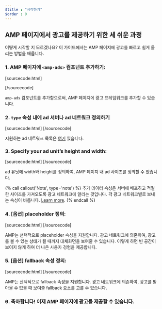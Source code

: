 ```yaml
---
$title : "시작하기"
$order : 0
---
```


## AMP 페이지에서 광고를 제공하기 위한 세 쉬운 과정

어떻게 시작할 지 모르겠나요? 이 가이드에서는 AMP 페이지에 광고를 빠르고 쉽게 올리는 방법을 배웁니다.

### 1. AMP 페이지에 `<amp-ads>` 컴포넌트 추가하기:

[sourcecode:html]
<script async custom-element="amp-ad" src="https://cdn.ampproject.org/v0/amp-ad-0.1.js"></script>
[/sourcecode]

`amp-ads` 컴포넌트를 추가함으로써, AMP 페이지에 광고 프레임워크를 추가할 수 있습니다.

### 2. `type` 속성 내에 ad 서버나 ad 네트워크 정의하기

[sourcecode:html]
<amp-ad
      type="a9">
  </amp-ad>
[/sourcecode]

지원하는 ad 네트워크 목록은 [여기](https://www.ampproject.org/docs/reference/components/amp-ad#supported-ad-networks) 있습니다.

### 3. Specify your ad unit’s height and width:

[sourcecode:html]
<amp-ad width="300"
      height="250"
      type="a9"
      data-aax_size="300x250"
      data-aax_pubname="test123"
      data-aax_src="302">
  </amp-ad>
[/sourcecode]

ad 유닛에 width와 height를 정의하여, AMP 페이지 내 ad 사이즈를 정의할 수 있습니다.

{% call callout('Note', type='note') %}
추가 데이터 속성은 서버에 배포하고 적절한 사이즈를 가져오도록 광고 네트워크에 알리는 것입니다. 각 광고 네트워크별로 보내는 속성이 바릅니다. [Learn more](https://www.ampproject.org/docs/reference/components/amp-ad#supported-ad-networks).
{% endcall %}

### 4. [옵션] placeholder 정의:

[sourcecode:html]
 <amp-ad width="300"
      height="200"
      type="doubleclick"
      data-slot="/4119129/doesnt-exist">
    <amp-img placeholder src="placeholder-image.jpg"></amp-img>
  </amp-ad>
[/sourcecode]

AMP는 선택적으로 placeholder 속성을 지원합니다. 
광고 네트워크에 의존하여, 광고를 볼 수 있는 상태가 될 때까지 대체화면을 보여줄 수 있습니다. 이렇게 하면 빈 공간이 보이지 않게 하여 더 나은 사용자 경험을 제공합니다.

### 5. [옵션] fallback 속성 정의:

[sourcecode:html]
<amp-ad width="300"
      height="200"
      type="doubleclick"
      data-slot="/4119129/doesnt-exist">
    <amp-img fallback src="fallback-image.jpg"></amp-img>
  </amp-ad>
[/sourcecode]

AMP는 선택적으로 fallback 속성을 지원합니다.
광고 네트워크에 의존하여, 광고를 받아올 수 없을 때 보여줄 fallback 요소를 고를 수 있습니다.

### 6. 축하합니다! 이제 AMP 페이지에 광고를 제공할 수 있습니다.
